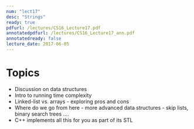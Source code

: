 ```yaml
---
num: "lect17"
desc: "Strings"
ready: true
pdfurl: /lectures/CS16_Lecture17.pdf
annotatedpdfurl: /lectures/CS16_Lecture17_ann.pdf
annotatedready: false
lecture_date: 2017-06-05
---
```


# Topics

* Discussion on data structures
* Intro to running time complexity
* Linked-list vs. arrays - exploring pros and cons 
* Where do we go from here - more advanced data structures - skip lists, binary search trees ....
* C++ implements all this for you as part of its STL
